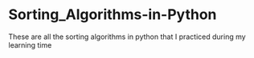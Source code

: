 # Sorting_Algorithms-in-Python
These are all the sorting algorithms in python that I practiced during my learning time
